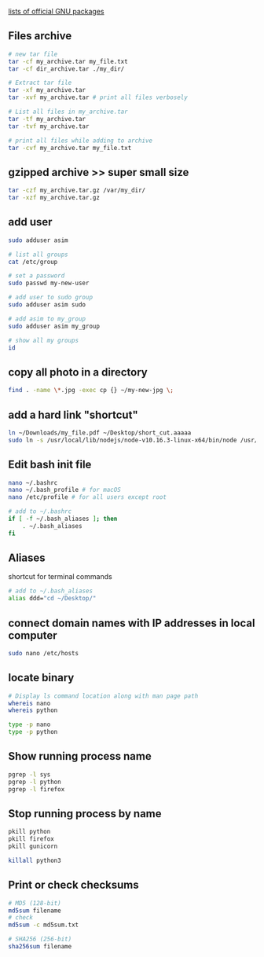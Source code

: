 [lists of official GNU packages](http://www.gnu.org/manual/manual.html)


## Files archive
```  bash
# new tar file
tar -cf my_archive.tar my_file.txt
tar -cf dir_archive.tar ./my_dir/

# Extract tar file
tar -xf my_archive.tar
tar -xvf my_archive.tar # print all files verbosely

# List all files in my_archive.tar
tar -tf my_archive.tar
tar -tvf my_archive.tar

# print all files while adding to archive
tar -cvf my_archive.tar my_file.txt 
```


## gzipped archive >> super small size
```  bash
tar -czf my_archive.tar.gz /var/my_dir/
tar -xzf my_archive.tar.gz
```



## add user
```  bash
sudo adduser asim

# list all groups
cat /etc/group

# set a password
sudo passwd my-new-user

# add user to sudo group
sudo adduser asim sudo

# add asim to my_group
sudo adduser asim my_group

# show all my groups
id
```



## copy all photo in a directory
```bash
find . -name \*.jpg -exec cp {} ~/my-new-jpg \;
```



## add a hard link "shortcut"
```  bash
ln ~/Downloads/my_file.pdf ~/Desktop/short_cut.aaaaa
sudo ln -s /usr/local/lib/nodejs/node-v10.16.3-linux-x64/bin/node /usr/bin/node
```



## Edit bash init file
```  bash
nano ~/.bashrc
nano ~/.bash_profile # for macOS
nano /etc/profile # for all users except root
```


```  bash
# add to ~/.bashrc
if [ -f ~/.bash_aliases ]; then
    . ~/.bash_aliases
fi
```



## Aliases 
shortcut for terminal commands
```  bash
# add to ~/.bash_aliases
alias ddd="cd ~/Desktop/"
```


## connect domain names with IP addresses in local computer 
```  bash
sudo nano /etc/hosts
```

## locate binary
```bash
# Display ls command location along with man page path
whereis nano
whereis python

type -p nano
type -p python
```
## Show running process name
```  bash
pgrep -l sys
pgrep -l python
pgrep -l firefox
```


## Stop running process by name
```  bash
pkill python
pkill firefox
pkill gunicorn

killall python3
```


## Print or check checksums
```  bash
# MD5 (128-bit)
md5sum filename
# check
md5sum -c md5sum.txt 

# SHA256 (256-bit)
sha256sum filename
```
